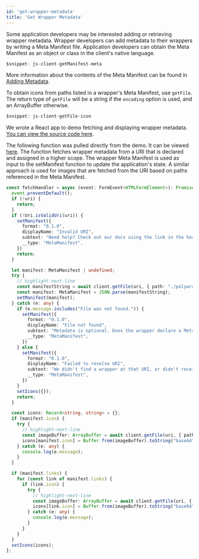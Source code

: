 ```yaml
---
id: 'get-wrapper-metadata'
title: 'Get Wrapper Metadata'
---
```


Some application developers may be interested adding or retrieving wrapper metadata.
Wrapper developers can add metadata to their wrappers by writing a Meta Manifest file.
Application developers can obtain the Meta Manifest as an object or class in the client's native language.

```typescript
$snippet: js-client-getManifest-meta
```

More information about the contents of the Meta Manifest can be found in [Adding Metadata](../create-wasm-wrappers/adding-metadata).

To obtain icons from paths listed in a wrapper's Meta Manifest, use `getFile`.
The return type of `getFile` will be a string if the `encoding` option is used, and an ArrayBuffer otherwise.

```typescript
$snippet: js-client-getFile-icon
```

We wrote a React app to demo fetching and displaying wrapper metadata.
[You can view the source code here](https://github.com/polywrap/demos/tree/main/fetch-metadata).

The following function was pulled directly from the demo. 
It can be viewed [here](https://github.com/polywrap/demos/blob/main/fetch-metadata/src/components/FetchMetadata/FetchMetadata.tsx#L82). 
The function fetches wrapper metadata from a URI that is declared and assigned in a higher scope. 
The wrapper Meta Manifest is used as input to the setManifest function to update the application's state. 
A similar approach is used for images that are fetched from the URI based on paths referenced in the Meta Manifest.
```typescript title="Example: fetching a Meta Manifest in a TypeScript web application"
const fetchHandler = async (event: FormEvent<HTMLFormElement>): Promise<void> => {
  event.preventDefault();
  if (!uri) {
    return;
  }
  if (!Uri.isValidUri(uri)) {
    setManifest({
      format: "0.1.0",
      displayName: "Invalid URI",
      subtext: "Need help? Check out our docs using the link in the header.",
      __type: "MetaManifest",
    })
    return;
  }

  let manifest: MetaManifest | undefined;
  try {
    // highlight-next-line
    const manifestString = await client.getFile(uri, { path: "./polywrap.meta.json", encoding: "utf-8" }) as string;
    const manifest: MetaManifest = JSON.parse(manifestString);
    setManifest(manifest);
  } catch (e: any) {
    if (e.message.includes("File was not found.")) {
      setManifest({
        format: "0.1.0",
        displayName: "File not found",
        subtext: "Metadata is optional. Does the wrapper declare a Meta Manifest?",
        __type: "MetaManifest",
      })
    } else {
      setManifest({
        format: "0.1.0",
        displayName: "Failed to resolve URI",
        subtext: "We didn't find a wrapper at that URI, or didn't receive a response from the host.",
        __type: "MetaManifest",
      })
    }
    setIcons({});
    return;
  }

  const icons: Record<string, string> = {};
  if (manifest.icon) {
    try {
      // highlight-next-line
      const imageBuffer: ArrayBuffer = await client.getFile(uri, { path: manifest.icon }) as ArrayBuffer;
      icons[manifest.icon] = Buffer.from(imageBuffer).toString("base64");
    } catch (e: any) {
      console.log(e.message);
    }
  }

  if (manifest.links) {
    for (const link of manifest.links) {
      if (link.icon) {
        try {
          // highlight-next-line
          const imageBuffer: ArrayBuffer = await client.getFile(uri, { path: link.icon }) as ArrayBuffer;
          icons[link.icon] = Buffer.from(imageBuffer).toString("base64");
        } catch (e: any) {
          console.log(e.message);
        }
      }
    }
  }
  setIcons(icons);
};
```